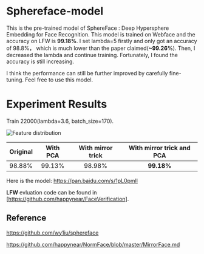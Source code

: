 # Sphereface-model
This is the pre-trained model of SphereFace : Deep Hypersphere Embedding for Face Recognition.
This model is trained on Webface and the accuracy on LFW is **99.18%**. I set lambda=5 firstly and only got an accuracy of 98.8%， which is much lower than the paper claimed(**~99.26%**). Then, I decreased the lambda and continue training. Fortunately, I found the accuracy is still increasing.

I think the performance can still be further improved by carefully fine-tuning. Feel free to use this model.
# Experiment Results
Train 22000(lambda=3.6, batch_size=170).

![Feature distribution](https://github.com/goodluckcwl/Sphereface-model/hist.jpg)


|Original | With PCA | With mirror trick| With mirror trick and PCA |
|:---------:|:---------:|:---------------:|:-----------------:|
| 98.88%  |  99.13%   |    98.98%       |**99.18%**           |

Here is the model:   https://pan.baidu.com/s/1pL0pmll

**LFW** evluation code can be found in [https://github.com/happynear/FaceVerification]. 

## Reference
https://github.com/wy1iu/sphereface

https://github.com/happynear/NormFace/blob/master/MirrorFace.md
